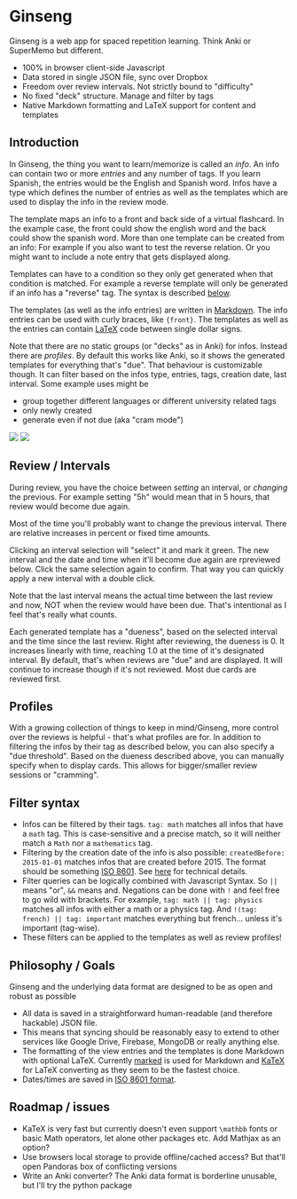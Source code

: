 # Ginseng

Ginseng is a web app for spaced repetition learning. Think Anki or SuperMemo but different.
- 100% in browser client-side Javascript
- Data stored in single JSON file, sync over Dropbox
- Freedom over review intervals. Not strictly bound to "difficulty"
- No fixed "deck" structure. Manage and filter by tags
- Native Markdown formatting and LaTeX support for content and templates

## Introduction
In Ginseng, the thing you want to learn/memorize is called an *info*. An info can contain two or more *entries* and any number of tags. If you learn Spanish, the entries would be the English and Spanish word. Infos have a type which defines the number of entries as well as the templates which are used to display the info in the review mode.

The template maps an info to a front and back side of a virtual flashcard. In the example case, the front could show the english word and the back could show the spanish word. More than one template can be created from an info: For example if you also want to test the reverse relation. Or you might want to include a note entry that gets displayed along.

Templates can have to a condition so they only get generated when that condition is matched. For example a reverse template will only be generated if an info has a "reverse" tag. The syntax is described [below](#filter).

The templates (as well as the info entries) are written in [Markdown](http://en.wikipedia.org/wiki/Markdown). The info entries can be used with curly braces, like `{front}`. The templates as well as the entries can contain [LaTeX](http://en.wikipedia.org/wiki/LaTeX) code between single dollar signs.

Note that there are no static groups (or "decks" as in Anki) for infos. Instead there are *profiles*. By default this works like Anki, so it shows the generated templates for everything that's "due". That behaviour is customizable though. It can filter based on the infos type, entries, tags, creation date, last interval. Some example uses might be
- group together different languages or different university related tags
- only newly created
- generate even if not due (aka "cram mode")

![](https://raw.githubusercontent.com/s9w/Ginseng/master/doc/pipeline1.png)
![](https://raw.githubusercontent.com/s9w/Ginseng/master/doc/pipeline2.png)

## Review / Intervals
During review, you have the choice between *setting* an interval, or *changing* the previous. For example setting "5h" would mean that in 5 hours, that review would become due again.

Most of the time you'll probably want to change the previous interval. There are relative increases in percent or fixed time amounts.

Clicking an interval selection will "select" it and mark it green. The new interval and the date and time when it'll become due again are rpreviewed below. Click the same selection again to confirm. That way you can quickly apply a new interval with a double click.

Note that the last interval means the actual time between the last review and now, NOT when the review would have been due. That's intentional as I feel that's really what counts.

Each generated template has a "dueness", based on the selected interval and the time since the last review. Right after reviewing, the dueness is 0. It increases linearly with time, reaching 1.0 at the time of it's designated interval. By default, that's when reviews are "due" and are displayed. It will continue to increase though if it's not reviewed. Most due cards are reviewed first.

## Profiles
With a growing collection of things to keep in mind/Ginseng, more control over the reviews is helpful - that's what profiles are for. In addition to filtering the infos by their tag as described below, you can also specify a "due threshold". Based on the dueness described above, you can manually specify when to display cards. This allows for bigger/smaller review sessions or "cramming".

## Filter syntax
- Infos can be filtered by their tags. `tag: math` matches all infos that have a `math` tag. This is case-sensitive and a precise match, so it will neither match a `Math` nor a `mathematics` tag.
- Filtering by the creation date of the info is also possible: `createdBefore: 2015-01-01` matches infos that are created before 2015. The format should be something [ISO 8601](http://en.wikipedia.org/wiki/ISO_8601). See [here](http://momentjs.com/docs/#/parsing/) for technical details.
- Filter queries can be logically combined with Javascript Syntax. So `||` means "or", `&&` means and. Negations can be done with `!` and feel free to go wild with brackets. For example, `tag: math || tag: physics` matches all infos with either a math or a physics tag. And `!(tag: french) || tag: important` matches everything but french... unless it's important (tag-wise).
- These filters can be applied to the templates as well as review profiles!

## Philosophy / Goals
Ginseng and the underlying data format are designed to be as open and robust as possible
- All data is saved in a straightforward human-readable (and therefore hackable) JSON file.
- This means that syncing should be reasonably easy to extend to other services like Google Drive, Firebase, MongoDB or really anything else.
- The formatting of the view entries and the templates is done Markdown with optional LaTeX. Currently [marked](https://github.com/chjj/marked) is used for Markdown and [KaTeX](https://github.com/Khan/KaTeX) for LaTeX converting as they seem to be the fastest choice.
- Dates/times are saved in [ISO 8601 format](http://en.wikipedia.org/wiki/ISO_8601).

## Roadmap / issues
- KaTeX is very fast but currently doesn't even support `\mathbb` fonts or basic Math operators, let alone other packages etc. Add Mathjax as an option?
- Use browsers local storage to provide offline/cached access? But that'll open Pandoras box of conflicting versions
- Write an Anki converter? The Anki data format is borderline unusable, but I'll try the python package
